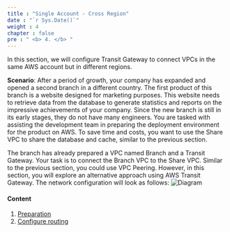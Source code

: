 ```yaml
---
title : "Single Account - Cross Region"
date : "`r Sys.Date()`"
weight : 4
chapter : false
pre : " <b> 4. </b> "
---
```


In this section, we will configure Transit Gateway to connect VPCs in the same AWS account but in different regions.

**Scenario**: After a period of growth, your company has expanded and opened a second branch in a different country. 
The first product of this branch is a website designed for marketing purposes. This website needs to retrieve data from 
the database to generate statistics and reports on the impressive achievements of your company. Since the new branch is 
still in its early stages, they do not have many engineers. You are tasked with assisting the development team in preparing 
the deployment environment for the product on AWS. To save time and costs, you want to use the Share VPC to share 
the database and cache, similar to the previous section.

The branch has already prepared a VPC named Branch and a Transit Gateway. Your task is to connect the Branch VPC to the Share VPC. 
Similar to the previous section, you could use VPC Peering. However, in this section, you will explore an alternative 
approach using AWS Transit Gateway. The network configuration will look as follows:
![Diagram](/images/4-single-account-cross-region/single_account_cross_region.svg)

#### Content

1. [Preparation](4.1-preparation/)
2. [Configure routing](4.2-configure-route-tables/)